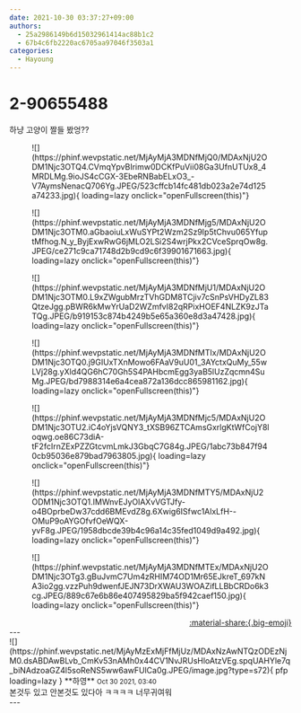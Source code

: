 ```yaml
---
date: 2021-10-30 03:37:27+09:00
authors:
  - 25a2986149b6d15032961414ac88b1c2
  - 67b4c6fb2220ac6705aa97046f3503a1
categories:
  - Hayoung
---
```


# 2-90655488

<div class="post-container" markdown="1">
<div class="content-container md-sidebar__scrollwrap" markdown="1">

하냥 고양이 짤들 봤엉??
<figure markdown="1">
![](https://phinf.wevpstatic.net/MjAyMjA3MDNfMjQ0/MDAxNjU2ODM1Njc3OTQ4.CVmqYpvBIrimw0DCKfPuVii08Ga3UfnUTUx8_4MRDLMg.9ioJS4cCGX-3EbeRNBabELxO3_-V7AymsNenacQ706Yg.JPEG/523cffcb14fc481db023a2e74d125a74233.jpg){ loading=lazy onclick="openFullscreen(this)"}
</figure>

<figure markdown="1">
![](https://phinf.wevpstatic.net/MjAyMjA3MDNfMjg5/MDAxNjU2ODM1Njc3OTM0.aGbaoiuLxWuSYPt2Wzm2Sz9Ip5tChvu065YfuptMfhog.N_y_ByjExwRwG6jMLO2LSi2S4wrjPkx2CVceSprqOw8g.JPEG/ce271c9ca71748d2b9cd9c6f39901671663.jpg){ loading=lazy onclick="openFullscreen(this)"}
</figure>

<figure markdown="1">
![](https://phinf.wevpstatic.net/MjAyMjA3MDNfMjU1/MDAxNjU2ODM1Njc3OTM0.L9xZWgubMrzTVhGDM8TCjiv7cSnPsVHDyZL83QtzeJgg.pBWR6kMwYrUaD2WZmfvI82qRPixHOEF4NLZK9zJTaTQg.JPEG/b919153c874b4249b5e65a360e8d3a47428.jpg){ loading=lazy onclick="openFullscreen(this)"}
</figure>

<figure markdown="1">
![](https://phinf.wevpstatic.net/MjAyMjA3MDNfMTIx/MDAxNjU2ODM1Njc3OTQ0.j9GIUxTXnMowo6FAaV9uU01_3AYctxQuMy_55wLVj28g.yXld4QG6hC70Gh5S4PAHbcmEgg3yaB5lUzZqcmn4SuMg.JPEG/bd7988314e6a4cea872a136dcc865981162.jpg){ loading=lazy onclick="openFullscreen(this)"}
</figure>

<figure markdown="1">
![](https://phinf.wevpstatic.net/MjAyMjA3MDNfMjc5/MDAxNjU2ODM1Njc3OTU2.iC4oYjsVQNY3_tXSB96ZTCAmsGxrlgKtWfCojY8loqwg.oe86C73diA-tF2fcIrnZExPZZGtcvmLmkJ3GbqC7G84g.JPEG/1abc73b847f940cb95036e879bad7963805.jpg){ loading=lazy onclick="openFullscreen(this)"}
</figure>

<figure markdown="1">
![](https://phinf.wevpstatic.net/MjAyMjA3MDNfMTY5/MDAxNjU2ODM1Njc3OTQ1.IMWnvEJyOlAXvVGTJfy-o4BOprbeDw37cdd6BMEvdZ8g.6Xwig6ISfwc1AlxLfH--OMuP9oAYGOfvfOeWQX-yvF8g.JPEG/1958dbcde39b4c96a14c35fed1049d9a492.jpg){ loading=lazy onclick="openFullscreen(this)"}
</figure>

<figure markdown="1">
![](https://phinf.wevpstatic.net/MjAyMjA3MDNfMTEx/MDAxNjU2ODM1Njc3OTg3.gBuJvmC7Um4zRHIM74OD1Mr65EJkreT_697kNA3io2gg.vzzPuh9dwenfJEJN73DrXWAU3WOAZifLLBbCRDo6k3cg.JPEG/889c67e6b86e407495829ba5f942caef150.jpg){ loading=lazy onclick="openFullscreen(this)"}
</figure>


</div>
</div>

<div style="text-align: right;" markdown="1">
<a href="https://weverse.io/fromis9/fanpost/2-90655488" style="text-align: right;">:material-share:{.big-emoji}</a>
</div>
---

<div class="comments-container md-sidebar__scrollwrap" markdown="1">
<div class="comment" markdown="1">
<div class='id-container' markdown="1">
![](https://phinf.wevpstatic.net/MjAyMzExMjFfMjUz/MDAxNzAwNTQzODEzNjM0.dsABDAwBLvb_CmKv53nAMh0x44CV1NvJRUsHloAtzVEg.spqUAHYle7q_biNAdzoaGZ4l5soReNS5ww6awFUlCa0g.JPEG/image.jpg?type=s72){ pfp loading=lazy }
**<span class="artist">하영</span>** <small>Oct 30 2021, 03:40</small><br>
</div>
<div class='comment-body' markdown="1">
본것두 있고 안본것도 있다아 ㅋㅋㅋㅋ 너무귀여워 
</div>
</div>
</div>
---
